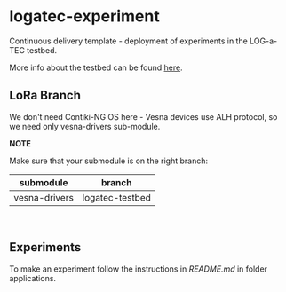 # logatec-experiment

Continuous delivery template - deployment of experiments in the LOG-a-TEC testbed.

More info about the testbed can be found [here](http://log-a-tec.eu/ap-cradio.html#jsi-campus "Official web-site").

## LoRa Branch

We don't need Contiki-NG OS here - Vesna devices use ALH protocol, so we need only vesna-drivers sub-module.

**NOTE**

Make sure that your submodule is on the right branch:

| submodule | branch |
| :-------: | :----: |
| vesna-drivers | logatec-testbed | 

<br>

## Experiments

To make an experiment follow the instructions in *README.md* in folder applications.
